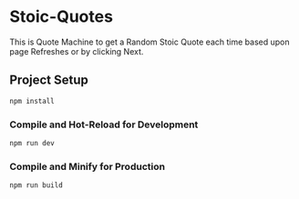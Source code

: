 # Stoic-Quotes

This is Quote Machine to get a Random Stoic Quote each time based upon page Refreshes or by clicking Next.


## Project Setup

```sh
npm install
```

### Compile and Hot-Reload for Development

```sh
npm run dev
```

### Compile and Minify for Production

```sh
npm run build
```
